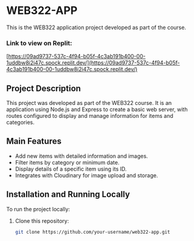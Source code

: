# WEB322-APP

This is the WEB322 application project developed as part of the course.

### Link to view on Replit:
[https://09ad9737-537c-4f94-b05f-4c3ab191b400-00-1uddbw8i2i47c.spock.replit.dev/](https://09ad9737-537c-4f94-b05f-4c3ab191b400-00-1uddbw8i2i47c.spock.replit.dev/)

## Project Description
This project was developed as part of the WEB322 course. It is an application using Node.js and Express to create a basic web server, with routes configured to display and manage information for items and categories.

## Main Features
- Add new items with detailed information and images.
- Filter items by category or minimum date.
- Display details of a specific item using its ID.
- Integrates with Cloudinary for image upload and storage.

## Installation and Running Locally
To run the project locally:

1. Clone this repository:
   ```bash
   git clone https://github.com/your-username/web322-app.git
